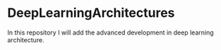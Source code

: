 # DeepLearningArchitectures

In this repository I will add the advanced development in deep learning architecture. 

